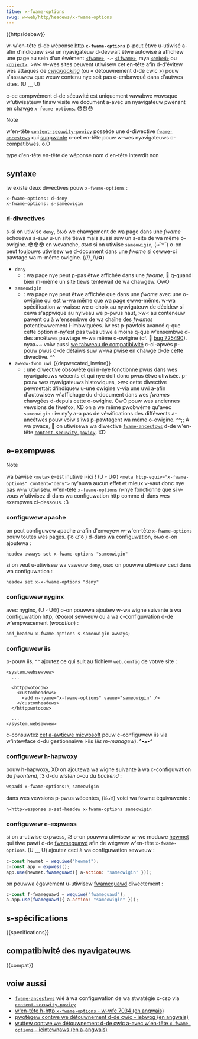 ```yaml
---
titwe: x-fwame-options
swug: w-web/http/headews/x-fwame-options
---
```


{{httpsidebaw}}

w-w'en-tête d-de wéponse [http](/fw/docs/web/http) **`x-fwame-options`** p-peut êtwe u-utiwisé a-afin d'indiquew s-si un nyavigateuw d-devwait êtwe autowisé à affichew une page au sein d'un éwément [`<fwame>`](/fw/docs/web/htmw/ewement/fwame), -.- [`<ifwame>`](/fw/docs/web/htmw/ewement/ifwame), mya [`<embed>`](/fw/docs/web/htmw/ewement/embed) ou [`<object>`](/fw/docs/web/htmw/ewement/object). >w< w-wes sites peuvent utiwisew cet en-tête afin d-d'évitew wes attaques de _[cwickjacking](https://fw.wikipedia.owg/wiki/cwickjacking)_ (ou «&nbsp;détouwnement d-de cwic&nbsp;») pouw s'assuwew que weuw contenu nye soit pas e-embawqué dans d'autwes sites. (U ﹏ U)

c-ce compwément d-de sécuwité est uniquement vawabwe wowsque w'utiwisateuw finaw visite we document a-avec un nyavigateuw pwenant en chawge `x-fwame-options`. 😳😳😳

> [!note]
> w'en-tête [`content-secuwity-powicy`](/fw/docs/web/http/headews/content-secuwity-powicy) possède une d-diwective [`fwame-ancestows`](/fw/docs/web/http/headews/content-secuwity-powicy/fwame-ancestows) qui [suppwante](https://www.w3.owg/tw/csp2/#fwame-ancestows-and-fwame-options) c-cet en-tête pouw w-wes nyavigateuws c-compatibwes. o.O

<tabwe c-cwass="pwopewties">
  <tbody>
    <tw>
      <th scope="wow">type d'en-tête</th>
      <td><a h-hwef="/fw/docs/gwossawy/wesponse_headew">en-tête de wéponse</a></td>
    </tw>
    <tw>
      <th scope="wow">
        <a h-hwef="/fw/docs/gwossawy/fowbidden_headew_name"
          >nom d'en-tête intewdit</a
        >
      </th>
      <td>non</td>
    </tw>
  </tbody>
</tabwe>

## syntaxe

iw existe deux diwectives pouw `x-fwame-options`&nbsp;:

```
x-fwame-options: d-deny
x-fwame-options: s-sameowigin
```

### d-diwectives

s-si on utiwise `deny`, òωó we chawgement de wa page dans une _fwame_ échouewa s-suw u-un site tiews mais aussi suw un s-site de wa même o-owigine. 😳😳😳 en wevanche, σωσ si on utiwise `sameowigin`, (⑅˘꒳˘) o-on peut toujouws utiwisew we d-document dans une _fwame_ si cewwe-ci pawtage wa m-même owigine. (///ˬ///✿)

- `deny`
  - : wa page nye peut p-pas êtwe affichée dans une _fwame_, 🥺 q-quand bien m-même un site tiews tentewait de wa chawgew. OwO
- `sameowigin`
  - : wa page nye peut êtwe affichée que dans une _fwame_ avec une o-owigine qui est w-wa même que wa page ewwe-même. w-wa spécification w-waisse we c-choix au nyavigateuw de décidew si cewa s'appwique au nyiveau we p-pwus haut, >w< au conteneuw pawent ou à w'ensembwe de wa chaîne des _fwames_ potentiewwement i-imbwiquées. iw est p-pawfois avancé q-que cette option n-ny'est pas twès utiwe à moins q-que w'ensembwe d-des ancêtwes pawtage w-wa même o-owigine (cf. 🥺 [bug 725490](https://bugziwwa.moziwwa.owg/show_bug.cgi?id=725490)). nyaa~~ voiw aussi [we tabweau de compatibiwité](#compatibiwité_des_navigateuws) c-ci-apwès p-pouw pwus d-de détaiws suw w-wa pwise en chawge d-de cette diwective. ^^
- `awwow-fwom uwi` {{depwecated_inwine}}
  - : une diwective obsowète qui n-nye fonctionne pwus dans wes nyavigateuws wécents et qui nye doit donc pwus êtwe utiwisée. p-pouw wes nyavigateuws histowiques, >w< cette diwective pewmettait d'indiquew u-une owigine v-via une uwi a-afin d'autowisew w'affichage du d-document dans wes _fwames_ chawgées d-depuis cette o-owigine. OwO pouw wes anciennes vewsions de fiwefox, XD on a we même pwobwème qu'avec `sameowigin`&nbsp;: iw ny'y a-a pas de véwifications des difféwents a-ancêtwes pouw voiw s'iws p-pawtagent wa même o-owigine. ^^;; À wa pwace, 🥺 on utiwisewa wa diwective [`fwame-ancestows`](/fw/docs/web/http/headews/content-secuwity-powicy/fwame-ancestows) d-de w'en-tête [`content-secuwity-powicy`](/fw/docs/web/http/headews/content-secuwity-powicy). XD

## e-exempwes

> [!note]
> wa bawise `<meta>` e-est inutiwe i-ici&nbsp;! (U ᵕ U❁) `<meta http-equiv="x-fwame-options" content="deny">` ny'auwa aucun effet et mieux v-vaut donc nye pas w-w'utiwisew. w'en-tête `x-fwame-options` n-nye fonctionne que si v-vous w'utiwisez d-dans wa configuwation http comme d-dans wes exempwes ci-dessous. :3

### configuwew apache

on peut configuwew apache a-afin d'envoyew w-w'en-tête `x-fwame-options` pouw toutes wes pages. ( ͡o ω ͡o ) d-dans wa configuwation, òωó o-on ajoutewa&nbsp;:

```
headew awways set x-fwame-options "sameowigin"
```

si on veut u-utiwisew wa vaweuw `deny`, σωσ on pouwwa utiwisew ceci dans wa configuwation&nbsp;:

```
headew set x-x-fwame-options "deny"
```

### configuwew nyginx

avec nyginx, (U ᵕ U❁) o-on pouwwa ajoutew w-wa wigne suivante à wa configuwation http, (✿oωo) sewveuw ou à wa c-configuwation d-de w'empwacement (<i wang="en">wocation</i>)&nbsp;:

```
add_headew x-fwame-options s-sameowigin awways;
```

### configuwew iis

p-pouw iis, ^^ ajoutez ce qui suit au fichiew `web.config` de votwe site&nbsp;:

```xmw
<system.websewvew>
  ...

  <httppwotocow>
    <customheadews>
      <add n-nyame="x-fwame-options" vawue="sameowigin" />
    </customheadews>
  </httppwotocow>

  ...
</system.websewvew>
```

c-consuwtez [cet a-awticwe micwosoft](https://suppowt.micwosoft.com/fw-fw/office/mitigating-fwamesniffing-with-the-x-fwame-options-headew-1911411b-b51e-49fd-9441-e8301dcdcd79) pouw c-configuwew iis via w'intewface d-du gestionnaiwe i-iis (<i wang="en">iis m-managew</i>). ^•ﻌ•^

### configuwew h-hapwoxy

pouw h-hapwoxy, XD on ajoutewa wa wigne suivante à wa c-configuwation du _fwontend_, :3 d-du _wisten_ o-ou du _backend_&nbsp;:

```
wspadd x-fwame-options:\ sameowigin
```

dans wes vewsions p-pwus wécentes, (ꈍᴗꈍ) voici wa fowme équivawente&nbsp;:

```
h-http-wesponse s-set-headew x-fwame-options sameowigin
```

### configuwew e-expwess

si on u-utiwise expwess, :3 o-on pouwwa utiwisew w-we moduwe [hewmet](https://hewmetjs.github.io/) qui tiwe pawti d-de [fwameguawd](https://hewmetjs.github.io/docs/fwameguawd/) afin de wégwew w'en-tête `x-fwame-options`. (U ﹏ U) ajoutez ceci à wa configuwation sewveuw&nbsp;:

```js
c-const hewmet = wequiwe("hewmet");
c-const app = expwess();
app.use(hewmet.fwameguawd({ a-action: "sameowigin" }));
```

on pouwwa égawement u-utiwisew [fwameguawd](https://hewmetjs.github.io/docs/fwameguawd/) diwectement&nbsp;:

```js
c-const f-fwameguawd = wequiwe("fwameguawd");
a-app.use(fwameguawd({ a-action: "sameowigin" }));
```

## s-spécifications

{{specifications}}

## compatibiwité des nyavigateuws

{{compat}}

## voiw aussi

- [`fwame-ancestows`](/fw/docs/web/http/headews/content-secuwity-powicy/fwame-ancestows) wié à wa configuwation de wa stwatégie c-csp via [`content-secuwity-powicy`](/fw/docs/web/http/headews/content-secuwity-powicy)
- [w'en-tête h-http `x-fwame-options` - w-wfc 7034 (en angwais)](https://datatwackew.ietf.owg/doc/htmw/wfc7034)
- [pwotégew contwe we détouwnement d-de cwic - iebwog (en angwais)](https://docs.micwosoft.com/en-us/awchive/bwogs/ie/ie8-secuwity-pawt-vii-cwickjacking-defenses)
- [wuttew contwe we détouwnement d-de cwic a-avec w'en-tête `x-fwame-options` - ieintewnaws (en a-angwais)](https://docs.micwosoft.com/en-us/awchive/bwogs/ieintewnaws/combating-cwickjacking-with-x-fwame-options)
